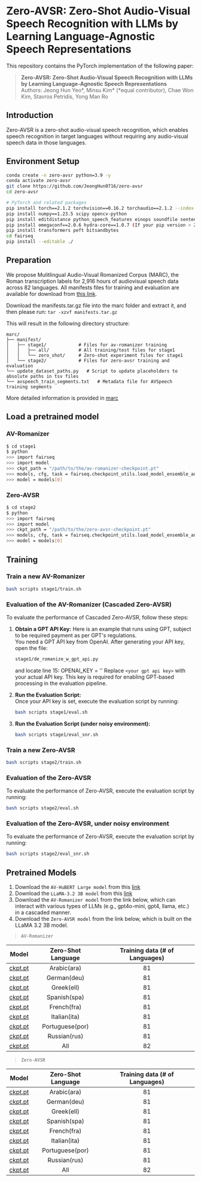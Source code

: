 # Zero-AVSR: Zero-Shot Audio-Visual Speech Recognition with LLMs by Learning Language-Agnostic Speech Representations

This repository contains the PyTorch implementation of the following paper:
> **Zero-AVSR: Zero-Shot Audio-Visual Speech Recognition with LLMs by Learning Language-Agnostic Speech Representations**<be>
><br>
> Authors: Jeong Hun Yeo*, Minsu Kim* (*equal contributor), Chae Won Kim, Stavros Petridis, Yong Man Ro<br>


## Introduction
Zero-AVSR is a zero-shot audio-visual speech recognition, which enables speech recognition in target languages without requiring any audio-visual speech data in those languages. 


## Environment Setup
```bash
conda create -n zero-avsr python=3.9 -y
conda activate zero-avsr
git clone https://github.com/JeongHun0716/zero-avsr
cd zero-avsr
```
```bash
# PyTorch and related packages
pip install torch==2.1.2 torchvision==0.16.2 torchaudio==2.1.2 --index-url https://download.pytorch.org/whl/cu121
pip install numpy==1.23.5 scipy opencv-python
pip install editdistance python_speech_features einops soundfile sentencepiece tqdm tensorboard unidecode librosa pandas
pip install omegaconf==2.0.6 hydra-core==1.0.7 (If your pip version > 24.1, please run "python3 -m pip install --upgrade pip==24.0")
pip install transformers peft bitsandbytes
cd fairseq
pip install --editable ./
```

## Preparation
We propose Mulitlingual Audio-Visual Romanized Corpus (MARC), the Roman transcription labels for 2,916 hours of audiovisual speech data across 82 languages.
All manifests files for training and evaluation are available for download from [this link](https://www.dropbox.com/scl/fi/05hbxmxo0ltu9thpxszn1/manifests.tar.gz?rlkey=befdyzsjy9g7bmg0k41ad90o9&st=j9reloy4&dl=0).

Download the manifests.tar.gz file into the marc folder and extract it, and then please run: ```tar -xzvf manifests.tar.gz```

This will result in the following directory structure:

```
marc/
├── manifest/              
│   ├── stage1/            # Files for av-romanizer training
│   │   ├── all/           # All training/test files for stage1
│   │   └── zero_shot/     # Zero-shot experiment files for stage1
│   └── stage2/            # Files for zero-avsr training and evaluation
└── update_dataset_paths.py   # Script to update placeholders to absolute paths in tsv files
└── avspeech_train_segments.txt   # Metadata file for AVSpeech training segments
```
More detailed information is provided in [marc](https://github.com/JeongHun0716/zero-avsr/tree/main/marc)





## Load a pretrained model
### AV-Romanizer
```bash
$ cd stage1
$ python
>>> import fairseq
>>> import model
>>> ckpt_path = "/path/to/the/av-romanizer-checkpoint.pt"
>>> models, cfg, task = fairseq.checkpoint_utils.load_model_ensemble_and_task([ckpt_path])
>>> model = models[0]
```


### Zero-AVSR
```bash
$ cd stage2
$ python
>>> import fairseq
>>> import model
>>> ckpt_path = "/path/to/the/zero-avsr-checkpoint.pt"
>>> models, cfg, task = fairseq.checkpoint_utils.load_model_ensemble_and_task([ckpt_path])
>>> model = models[0]
```


## Training
### Train a new AV-Romanizer

```bash
bash scripts stage1/train.sh
```

### Evaluation of the AV-Romanizer (Cascaded Zero-AVSR)
To evaluate the performance of Cascaded Zero-AVSR, follow these steps:

1. **Obtain a GPT API Key:**
   Here is an example that runs using GPT, subject to be required payment as per GPT's regulations.<br>
   You need a GPT API key from OpenAI. After generating your API key, open the file:
   ```bash
   stage1/de_romanize_w_gpt_api.py
   ```
   and locate line 15:
   OPENAI_KEY = '<your gpt api key>'
   Replace ```<your gpt api key>``` with your actual API key. This key is required for enabling GPT-based processing in the evaluation pipeline.

3. **Run the Evaluation Script:**  
    Once your API key is set, execute the evaluation script by running:
    ```bash
    bash scripts stage1/eval.sh
    ```
4. **Run the Evaluation Script (under noisy environment):**
    ```bash
    bash scripts stage1/eval_snr.sh
    ```


### Train a new Zero-AVSR

```bash
bash scripts stage2/train.sh
```

### Evaluation of the Zero-AVSR
To evaluate the performance of Zero-AVSR, execute the evaluation script by running:

```bash
bash scripts stage2/eval.sh
```

### Evaluation of the Zero-AVSR, under noisy environment
To evaluate the performance of Zero-AVSR, execute the evaluation script by running:

```bash
bash scripts stage2/eval_snr.sh
```


## Pretrained Models
1. Download the ```AV-HuBERT Large model``` from this [link](https://github.com/facebookresearch/av_hubert) 
2. Download the ```LLaMA-3.2 3B model``` from this [link](https://huggingface.co/meta-llama/Llama-3.2-3B)
3. Download the ```AV-Romanizer model``` from the link below, which can interact with various types of LLMs (e.g., gpt4o-mini, gpt4, llama, etc.) in a cascaded manner.
4. Download the ```Zero-AVSR model``` from the link below, which is built on the LLaMA 3.2 3B model.

> ```AV-Romanizer```

| Model         | Zero-Shot Language  | Training data (# of Languages)  |
|--------------|:----------:|:------------------:|
| [ckpt.pt](https://www.dropbox.com/scl/fi/mph3q2rtgwcb0sn9na47g/checkpoint_best.pt?rlkey=r6t9l2l27cmtgj10yt1uio5mi&st=erysg487&dl=0) |       Arabic(ara)       |        81           | 
| [ckpt.pt](https://www.dropbox.com/scl/fi/5pbsx6n882prjltisxd84/checkpoint_best.pt?rlkey=8ujitzdmhbulb2dman1xi6z9l&st=7adl87e4&dl=0) |        German(deu)            |     81           | 
| [ckpt.pt](https://www.dropbox.com/scl/fi/9euaiuv512bbjb5pj0dgi/checkpoint_best.pt?rlkey=m2z42myzvmmqkupg5757tbp92&st=p0blvuog&dl=0) |        Greek(ell)       | 81           | 
| [ckpt.pt](https://www.dropbox.com/scl/fi/4itcjvwxi96zd48z7k984/checkpoint_best.pt?rlkey=sm0b2yvu9eyp3mvkrpvv9ehnt&st=s16uuqy9&dl=0) |        Spanish(spa)       | 81           | 
| [ckpt.pt](https://www.dropbox.com/scl/fi/i7k9jlk2z36kpbr1yv20s/checkpoint_best.pt?rlkey=txupq7eop1ikgmntak131ldwj&st=akzfr61a&dl=0) |        French(fra)       | 81           | 
| [ckpt.pt](https://www.dropbox.com/scl/fi/y2qwsuftnwz3zbkor1cn8/checkpoint_best.pt?rlkey=0y0ss30zjyfrxrfzrjo5520c5&st=3quyoz2p&dl=0) |        Italian(ita)       | 81           | 
| [ckpt.pt](https://www.dropbox.com/scl/fi/9mdet0q1vbif6gi7z9wgx/checkpoint_best.pt?rlkey=gtwmvivghzql9q2tc7fv0jm3x&st=a8uvdprl&dl=0) |        Portuguese(por)       | 81           | 
| [ckpt.pt](https://www.dropbox.com/scl/fi/cq8v9k6qhejl04pa1qdzr/checkpoint_best.pt?rlkey=arbmj1ui1mmpokykc4stev1mk&st=wjevh56r&dl=0) |        Russian(rus)       | 81           | 
| [ckpt.pt](https://www.dropbox.com/scl/fi/p6i141tfrp0kbqiu1cepy/checkpoint_best.pt?rlkey=hyck9668w9bgx0io2tkc6rdux&st=j37n3fpg&dl=0) |        All      | 82           | 


> ```Zero-AVSR```

| Model         | Zero-Shot Language  | Training data (# of Languages)  |
|--------------|:----------:|:------------------:|
| [ckpt.pt](https://www.dropbox.com/scl/fi/bw0jwqo3widniiv4jm6ug/checkpoint_best.pt?rlkey=1agqfao8rfch2epa9suxfe8g9&st=xpeyc187&dl=0) |       Arabic(ara)       |        81           | 
| [ckpt.pt](https://www.dropbox.com/scl/fi/5yu1cinmwtkq30yjom55w/checkpoint_best.pt?rlkey=die6brzvzb6kwi8qglxwrtw5s&st=2zasun4c&dl=0) |        German(deu)            |     81           | 
| [ckpt.pt](https://www.dropbox.com/scl/fi/0h7chny92u024dhz7ps6n/checkpoint_best.pt?rlkey=hqtumplvoey956xplx1emdkb4&st=reurwhgc&dl=0) |        Greek(ell)       | 81           | 
| [ckpt.pt](https://www.dropbox.com/scl/fi/pn57wyicai0ilsia0bmjl/checkpoint_best.pt?rlkey=fe82psi10aeeypyusgb4r5byz&st=cjw4xbyn&dl=0) |        Spanish(spa)       | 81           | 
| [ckpt.pt](https://www.dropbox.com/scl/fi/02uxoa555flwld4kenqqw/checkpoint_best.pt?rlkey=a9fl6bkkfwr07tktxvzh5thbl&st=99p6wx4t&dl=0) |        French(fra)       | 81           | 
| [ckpt.pt](https://www.dropbox.com/scl/fi/49qndou53mwyz801zcoxq/checkpoint_best.pt?rlkey=qj1k26md93zmgrxp6qcvljdnl&st=lbowscks&dl=0) |        Italian(ita)       | 81           | 
| [ckpt.pt](https://www.dropbox.com/scl/fi/z82fg2jgdniwncjn32mkm/checkpoint_best.pt?rlkey=6yobx01l2tx85gfhg02o3dzlk&st=39ytp0wn&dl=0) |        Portuguese(por)       | 81           | 
| [ckpt.pt](https://www.dropbox.com/scl/fi/3g0kog5f98wo9jey7fbyn/checkpoint_best.pt?rlkey=sp1nt4j6k8tu7oykh3tddnbhx&st=76l2iiim&dl=0) |        Russian(rus)       | 81           | 
| [ckpt.pt](https://www.dropbox.com/scl/fi/4t6b3zrw6d2d3iwfrp37s/checkpoint_best.pt?rlkey=g01nl8yafbigyu5h0kweat106&st=7cj4ggu2&dl=0) |        All      | 82           | 
